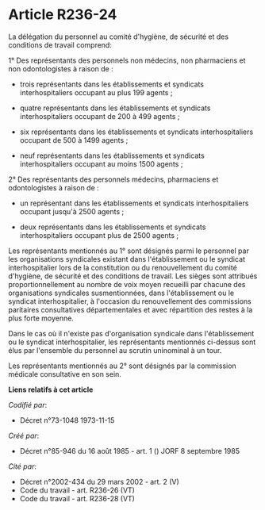 # Article R236-24

La délégation du personnel au comité d'hygiène, de sécurité et des conditions de travail comprend:

1° Des représentants des personnels non médecins, non pharmaciens et non odontologistes à raison de :

- trois représentants dans les établissements et syndicats interhospitaliers occupant au plus 199 agents ;

- quatre représentants dans les établissements et syndicats interhospitaliers occupant de 200 à 499 agents ;

- six représentants dans les établissements et syndicats interhospitaliers occupant de 500 à 1499 agents ;

- neuf représentants dans les établissements et syndicats interhospitaliers occupant au moins 1500 agents ;

2° Des représentants des personnels médecins, pharmaciens et odontologistes à raison de :

- un représentant dans les établissements et syndicats interhospitaliers occupant jusqu'à 2500 agents ;

- deux représentants dans les établissements et syndicats interhospitaliers occupant plus de 2500 agents ;

Les représentants mentionnés au 1° sont désignés parmi le personnel par les organisations syndicales existant dans
l'établissement ou le syndicat interhospitalier lors de la constitution ou du renouvellement du comité d'hygiène, de sécurité
et des conditions de travail. Les sièges sont attribués proportionnellement au nombre de voix moyen recueilli par chacune des
organisations syndicales susmentionnées, dans l'établissement ou le syndicat interhospitalier, à l'occasion du renouvellement
des commissions paritaires consultatives départementales et avec répartition des restes à la plus forte moyenne.

Dans le cas où il n'existe pas d'organisation syndicale dans l'établissement ou le syndicat interhospitalier, les
représentants mentionnés ci-dessus sont élus par l'ensemble du personnel au scrutin uninominal à un tour.

Les représentants mentionnés au 2° sont désignés par la commission médicale consultative en son sein.

**Liens relatifs à cet article**

_Codifié par_:

  - Décret n°73-1048 1973-11-15

_Créé par_:

  - Décret n°85-946 du 16 août 1985 - art. 1 () JORF 8 septembre 1985

_Cité par_:

  - Décret n°2002-434 du 29 mars 2002 - art. 2 (V)
  - Code du travail - art. R236-26 (VT)
  - Code du travail - art. R236-28 (VT)
